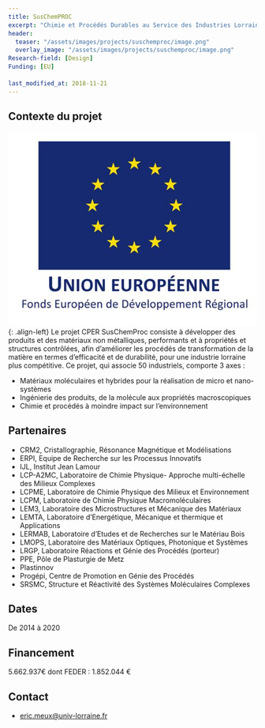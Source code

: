 ```yaml
---
title: SusChemPROC
excerpt: "Chimie et Procédés Durables au Service des Industries Lorraines"
header:
  teaser: "/assets/images/projects/suschemproc/image.png"    
  overlay_image: "/assets/images/projects/suschemproc/image.png"  
Research-field: [Design]
Funding: [EU] 

last_modified_at: 2018-11-21  
---
```



## Contexte du projet

![image-right](/assets/images/projects/suschemproc/feder.jpg){: .align-left}
Le projet CPER SusChemProc consiste à développer des produits et des matériaux non métalliques, performants et à propriétés et structures contrôlées, afin d’améliorer les procédés de transformation de la matière en termes d’efficacité et de durabilité, pour une industrie lorraine plus compétitive.
Ce projet, qui associe 50 industriels, comporte 3 axes :

- Matériaux moléculaires et hybrides pour la réalisation de micro et nano-systèmes
- Ingénierie des produits, de la molécule aux propriétés macroscopiques
- Chimie et procédés à moindre impact sur l’environnement


## Partenaires

- CRM2, Cristallographie, Résonance Magnétique et Modélisations
- ERPI, Equipe de Recherche sur les Processus Innovatifs
- IJL, Institut Jean Lamour
- LCP-A2MC, Laboratoire de Chimie Physique- Approche multi-échelle des Milieux Complexes
- LCPME, Laboratoire de Chimie Physique des Milieux et Environnement
- LCPM, Laboratoire de Chimie Physique Macromoléculaires
- LEM3, Laboratoire des Microstructures et Mécanique des Matériaux
- LEMTA, Laboratoire d’Energétique, Mécanique et thermique et Applications
- LERMAB, Laboratoire d’Etudes et de Recherches sur le Matériau Bois
- LMOPS, Laboratoire des Matériaux Optiques, Photonique et Systèmes
- LRGP, Laboratoire Réactions et Génie des Procédés (porteur)
- PPE, Pôle de Plasturgie de Metz
- Plastinnov
- Progépi, Centre de Promotion en Génie des Procédés
- SRSMC, Structure et Réactivité des Systèmes Moléculaires Complexes


## Dates
De 2014 à 2020

## Financement

5.662.937€ dont FEDER : 1.852.044 €

## Contact

- eric.meux@univ-lorraine.fr


